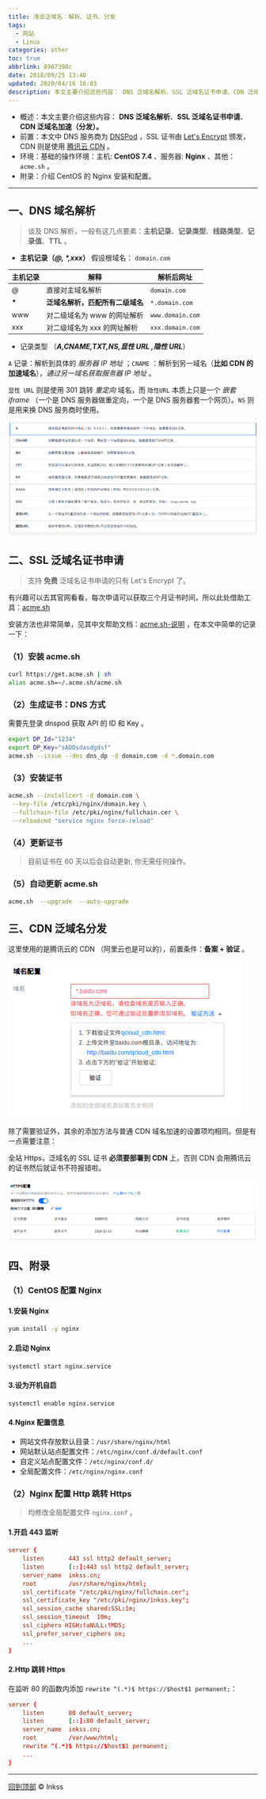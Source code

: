 ```yaml
---
title: 浅谈泛域名：解析、证书、分发
tags:
  - 网站
  - Linux
categories: other
toc: true
abbrlink: 8967398c
date: 2018/09/25 13:48
updated: 2020/04/16 16:03
description: 本文主要介绍这些内容： DNS 泛域名解析、SSL 泛域名证书申请、CDN 泛域名加速（分发）。
---
```


* 概述：本文主要介绍这些内容： **DNS 泛域名解析**、**SSL 泛域名证书申请**、**CDN 泛域名加速（分发）。**
* 前置：本文中 DNS 服务商为 [DNSPod](https://www.dnspod.cn) ，SSL 证书由 [Let's Encrypt](https://letsencrypt.org) 颁发，CDN 则是使用 [腾讯云 CDN](https://cloud.tencent.com/product/cdn-scd) 。
* 环境：基础的操作环境：主机: **CentOS 7.4** 、服务器: **Nginx** 、其他：`acme.sh` 。
* 附录：介绍 CentOS 的 Nginx 安装和配置。

------

## 一、DNS 域名解析

> 谈及 DNS 解析，一般有这几点要素：**主机记录**、**记录类型**、**线路类型**、**记录值**、**TTL** 。

* **主机记录（*@, \*,xxx*）** 假设根域名： `domain.com`

| 主机记录 | 解释                         | 解析后网址       |
| -------- | ---------------------------- | ---------------- |
| @        | 直接对主域名解析             | `domain.com`     |
| **\***    | **泛域名解析，匹配所有二级域名** | `*.domain.com`   |
| www      | 对二级域名为 www 的网址解析  | `www.domain.com` |
| xxx      | 对二级域名为 xxx 的网址解析  | `xxx.domain.com` |

* 记录类型 （***A,CNAME,TXT,NS,显性 URL ,隐性 URL***）

`A` 记录：解析到具体的 *服务器 IP 地址* ；`CNAME` ：解析到另一域名（**比如 CDN 的加速域名**），*通过另一域名获取服务器 IP 地址* 。

`显性 URL` 则是使用 301 跳转 *重定向* 域名，而 `隐性URL` 本质上只是一个 *嵌套 iframe* （一个是 DNS 服务器做重定向，一个是 DNS 服务器套一个网页）。`NS` 则是用来换 DNS 服务商时使用。

![DNS 域名解析 - 记录类型](../../static/浅谈网站泛域名.assets/01.png)

## 二、SSL 泛域名证书申请

> 支持 **免费** 泛域名证书申请的只有 Let's Encrypt 了。

有兴趣可以去其官网看看，每次申请可以获取三个月证书时间，所以此处借助工具：[acme.sh](https://github.com/Neilpang/acme.sh)

安装方法也非常简单，见其中文帮助文档：[acme.sh-说明](https://github.com/Neilpang/acme.sh/wiki/%E8%AF%B4%E6%98%8E) ，在本文中简单的记录一下：

### （1）安装 acme.sh

```sh
curl https://get.acme.sh | sh
alias acme.sh=~/.acme.sh/acme.sh
```

### （2）生成证书：DNS 方式

需要先登录 dnspod 获取 API 的 ID 和 Key 。

```sh
export DP_Id="1234"
export DP_Key="sADDsdasdgdsf"
acme.sh --issue --dns dns_dp -d domain.com -d *.domain.com
```

### （3）安装证书

```sh
acme.sh --installcert -d domain.com \
 --key-file /etc/pki/nginx/domain.key \
 --fullchain-file /etc/pki/nginx/fullchain.cer \
 --reloadcmd "service nginx force-reload"
```

### （4）更新证书

> 目前证书在 60 天以后会自动更新, 你无需任何操作。

### （5）自动更新 acme.sh

```sh
acme.sh  --upgrade  --auto-upgrade
```

## 三、CDN 泛域名分发

这里使用的是腾讯云的 CDN （阿里云也是可以的），前置条件：**备案 + 验证** 。

![申请泛域名分发](../../static/浅谈网站泛域名.assets/02.png)

除了需要验证外，其余的添加方法与普通 CDN 域名加速的设置项均相同。但是有一点需要注意：

全站 Https，泛域名的 SSL 证书 **必须要部署到 CDN** 上，否则 CDN 会用腾讯云的证书然后就证书不符报错啦。

![部署证书（可以不开强制跳转）](../../static/浅谈网站泛域名.assets/03.png)

## 四、附录

### （1）CentOS 配置 Nginx

#### 1.安装 Nginx

```sh
yum install -y nginx
```

#### 2.启动 Nginx

```sh
systemctl start nginx.service
```

#### 3.设为开机自启

```sh
systemctl enable nginx.service
```

#### 4.Nginx 配置信息

* 网站文件存放默认目录：`/usr/share/nginx/html`
* 网站默认站点配置文件：`/etc/nginx/conf.d/default.conf`
* 自定义站点配置文件：`/etc/nginx/conf.d/`
* 全局配置文件：`/etc/nginx/nginx.conf`

### （2）Nginx 配置 Http 跳转 Https

> 均修改全局配置文件 `nginx.conf` 。

#### 1.开启 443 监听

```conf
server {
    listen       443 ssl http2 default_server;
    listen       [::]:443 ssl http2 default_server;
    server_name  inkss.cn;
    root         /usr/share/nginx/html;
    ssl_certificate "/etc/pki/nginx/fullchain.cer";
    ssl_certificate_key "/etc/pki/nginx/inkss.key";
    ssl_session_cache shared:SSL:1m;
    ssl_session_timeout  10m;
    ssl_ciphers HIGH:!aNULL:!MD5;
    ssl_prefer_server_ciphers on;
    ...
}
```

#### 2.Http 跳转 Https

在监听 80 的函数内添加 `rewrite ^(.*)$ https://$host$1 permanent;`：

```conf
server {
    listen       80 default_server;
    listen       [::]:80 default_server;
    server_name  inkss.cn;
    root         /var/www/html;
    rewrite ^(.*)$ https://$host$1 permanent;
    ...
}
```

------

[回到顶部](#top) © Inkss
